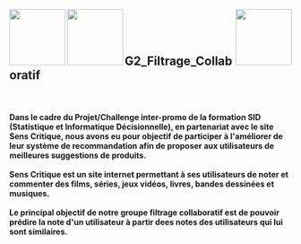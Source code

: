 <!--<img src="http://departement-math.univ-tlse3.fr/medias/photo/logosidbigdata_1518444334675-png?ID_FICHE=301126" width="100" align="left"/>
<img src="https://upload.wikimedia.org/wikipedia/fr/a/a4/Logo_UT3.jpg" width="150" align="left"/>
<img src="https://www.senscritique.com/senscritique.png" width="100" align="left"/>-->

<img align="left" width="100" src="http://departement-math.univ-tlse3.fr/medias/photo/logosidbigdata_1518444334675-png?ID_FICHE=301126">
<img align="left" width="100" src="https://upload.wikimedia.org/wikipedia/fr/a/a4/Logo_UT3.jpg">
<img align="right" width="100" src="https://www.senscritique.com/senscritique.png">
<!--<p align="center">
  <img width="150" src="https://upload.wikimedia.org/wikipedia/fr/a/a4/Logo_UT3.jpg">
</p>-->

<br />
<br />
<br />
<h2>G2_Filtrage_Collaboratif</h2>
<br />
<h4>Dans le cadre du Projet/Challenge inter-promo de la formation SID (Statistique et Informatique Décisionnelle), en partenariat avec le site Sens Critique, nous avons eu pour objectif de participer à l'améliorer de leur système de recommandation afin de proposer aux utilisateurs de meilleures suggestions de produits.
<br />
  <br />
Sens Critique est un site internet permettant à ses utilisateurs de noter et commenter des films, séries, jeux vidéos, livres, bandes dessinées et musiques.
<br />
<br />
Le principal objectif de notre groupe filtrage collaboratif est de pouvoir prédire la note d'un utilisateur à partir dees notes des utilisateurs qui lui sont similaires.</h4>



